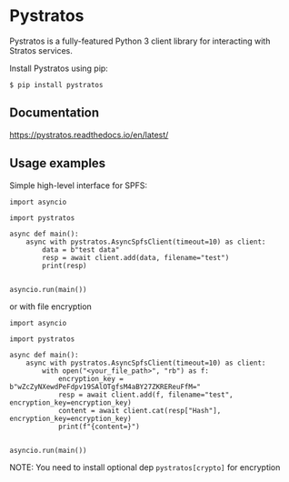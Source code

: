 # Pystratos

Pystratos is a fully-featured Python 3 client library for interacting with Stratos services.

Install Pystratos using pip:

```shell
$ pip install pystratos
```

## Documentation

https://pystratos.readthedocs.io/en/latest/

## Usage examples

Simple high-level interface for SPFS:

```pycon
import asyncio

import pystratos

async def main():
    async with pystratos.AsyncSpfsClient(timeout=10) as client:
        data = b"test data"
        resp = await client.add(data, filename="test")
        print(resp)


asyncio.run(main())
```

or with file encryption

```pycon
import asyncio

import pystratos

async def main():
    async with pystratos.AsyncSpfsClient(timeout=10) as client:
        with open("<your_file_path>", "rb") as f:
            encryption_key = b"wZcZyNXewdPeFdpv19SAlOTgfsM4aBY27ZKREReuFfM="
            resp = await client.add(f, filename="test", encryption_key=encryption_key)
            content = await client.cat(resp["Hash"], encryption_key=encryption_key)
            print(f"{content=}")


asyncio.run(main())
```

NOTE: You need to install optional dep `pystratos[crypto]` for encryption
